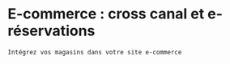 # E-commerce : cross canal et e-réservations


    Intégrez vos magasins dans votre site e-commerce
  
